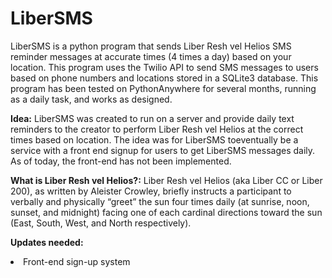 # LiberSMS
LiberSMS is a python program that sends Liber Resh vel Helios SMS reminder messages at accurate times (4 times a day) based on your location.  This program uses the Twilio API to send SMS messages to users based on phone numbers and locations stored in a SQLite3 database.  This program has been tested on PythonAnywhere for several months, running as a daily task, and works as designed.  

**Idea:** LiberSMS was created to run on a server and provide daily text reminders to the creator to perform Liber Resh vel Helios at the correct times based on location.  The idea was for LiberSMS toeventually be a service with a front end signup for users to get LiberSMS messages daily.  As of today, the front-end has not been implemented.

**What is Liber Resh vel Helios?:** 
Liber Resh vel Helios (aka Liber CC or Liber 200), as written by Aleister Crowley, briefly instructs a participant to verbally and physically “greet”
the sun four times daily (at sunrise, noon, sunset, and midnight) facing one of each cardinal directions toward the sun (East, South, West, and North
respectively). 

**Updates needed:**  
<li>Front-end sign-up system</li>
